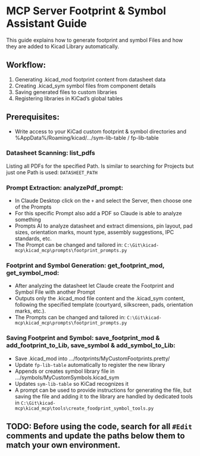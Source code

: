 # MCP Server Footprint & Symbol Assistant Guide

This guide explains how to generate footprint and symbol Files and how they are added to Kicad Library automatically.

## Workflow:
1. Generating .kicad_mod footprint content from datasheet data
2. Creating .kicad_sym symbol files from component details
3. Saving generated files to custom libraries
4. Registering libraries in KiCad’s global tables

## Prerequisites:
- Write access to your KiCad custom footprint & symbol directories and %AppData%/Roaming/kicad/…/sym-lib-table / fp-lib-table

### Datasheet Scanning: list_pdfs
Listing all PDFs for the specified Path. Is similar to searching for Projects but just one Path is used: `DATASHEET_PATH`

### Prompt Extraction: analyzePdf_prompt:
- In Claude Desktop click on the `+` and select the Server, then choose one of the Prompts
- For this specific Prompt also add a PDF so Claude is able to analyze something
- Prompts AI to analyze datasheet and extract dimensions, pin layout, pad sizes, orientation marks, mount type, assembly suggestions, IPC standards, etc.
- The Prompt can be changed and tailored in: `C:\Git\kicad-mcp\kicad_mcp\prompts\footprint_prompts.py`

### Footprint and Symbol Generation: get_footprint_mod, get_symbol_mod:
- After analyzing the datasheet let Claude create the Footprint and Symbol File with another Prompt
- Outputs only the .kicad_mod file content and the .kicad_sym content, following the specified template (courtyard, silkscreen, pads, orientation marks, etc.). 
- The Prompts can be changed and tailored in: `C:\Git\kicad-mcp\kicad_mcp\prompts\footprint_prompts.py`

###  Saving Footprint and Symbol: save_footprint_mod & add_footprint_to_Lib, save_symbol & add_symbol_to_Lib:
- Save .kicad_mod into .../footprints/MyCustomFootprints.pretty/
- Update `fp-lib-table` automatically to register the new library
- Appends or creates symbol library file in .../symbols/MyCustomSymbols.kicad_sym
- Updates `sym-lib-table` so KiCad recognizes it
- A prompt can be used to provide instructions for generating the file, but saving the file and adding it to the library are handled by dedicated tools in `C:\Git\kicad-mcp\kicad_mcp\tools\create_foodprint_symbol_tools.py`


## TODO: Before using the code, search for all `#Edit` comments and update the paths below them to match your own environment.


